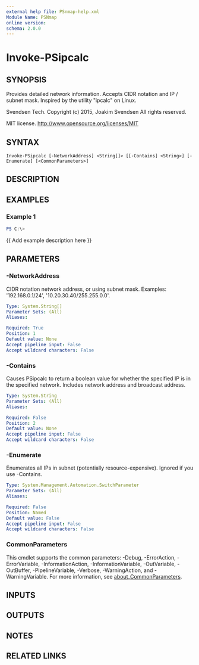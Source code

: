 ```yaml
---
external help file: PSnmap-help.xml
Module Name: PSNmap
online version:
schema: 2.0.0
---
```


# Invoke-PSipcalc

## SYNOPSIS
Provides detailed network information.
Accepts CIDR notation and IP / subnet mask.
Inspired by the utility "ipcalc" on Linux.

Svendsen Tech.
Copyright (c) 2015, Joakim Svendsen
All rights reserved.

MIT license.
http://www.opensource.org/licenses/MIT

## SYNTAX

```
Invoke-PSipcalc [-NetworkAddress] <String[]> [[-Contains] <String>] [-Enumerate] [<CommonParameters>]
```

## DESCRIPTION


## EXAMPLES

### Example 1
```powershell
PS C:\> 
```

{{ Add example description here }}

## PARAMETERS

### -NetworkAddress
CIDR notation network address, or using subnet mask.
Examples: '192.168.0.1/24', '10.20.30.40/255.255.0.0'.

```yaml
Type: System.String[]
Parameter Sets: (All)
Aliases:

Required: True
Position: 1
Default value: None
Accept pipeline input: False
Accept wildcard characters: False
```

### -Contains
Causes PSipcalc to return a boolean value for whether the specified IP is in the specified network.
Includes network address and broadcast address.

```yaml
Type: System.String
Parameter Sets: (All)
Aliases:

Required: False
Position: 2
Default value: None
Accept pipeline input: False
Accept wildcard characters: False
```

### -Enumerate
Enumerates all IPs in subnet (potentially resource-expensive).
Ignored if you use -Contains.

```yaml
Type: System.Management.Automation.SwitchParameter
Parameter Sets: (All)
Aliases:

Required: False
Position: Named
Default value: False
Accept pipeline input: False
Accept wildcard characters: False
```

### CommonParameters
This cmdlet supports the common parameters: -Debug, -ErrorAction, -ErrorVariable, -InformationAction, -InformationVariable, -OutVariable, -OutBuffer, -PipelineVariable, -Verbose, -WarningAction, and -WarningVariable. For more information, see [about_CommonParameters](http://go.microsoft.com/fwlink/?LinkID=113216).

## INPUTS

## OUTPUTS

## NOTES

## RELATED LINKS
